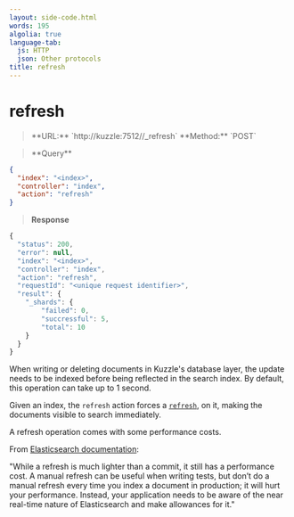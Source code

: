 ```yaml
---
layout: side-code.html
words: 195
algolia: true
language-tab:
  js: HTTP
  json: Other protocols
title: refresh
---
```


# refresh



<blockquote class="js">
<p>
**URL:** `http://kuzzle:7512/<index>/_refresh`  
**Method:** `POST`
</p>
</blockquote>


<blockquote class="json">
<p>
**Query**
</p>
</blockquote>


```json
{
  "index": "<index>",
  "controller": "index",
  "action": "refresh"
}
```

>**Response**

```javascript
{
  "status": 200,
  "error": null,
  "index": "<index>",
  "controller": "index",
  "action": "refresh",
  "requestId": "<unique request identifier>",
  "result": {
    "_shards": {
        "failed": 0,
        "succressful": 5,
        "total": 10
    }
  }
}
```

When writing or deleting documents in Kuzzle's database layer, the update needs to be indexed before being reflected
in the search index.
By default, this operation can take up to 1 second.

Given an index, the `refresh` action forces a
[`refresh`](https://www.elastic.co/guide/en/elasticsearch/guide/5.x/near-real-time.html#refresh-api),
on it, making the documents visible to search immediately.

<aside class="left warning">
  <p>
    A refresh operation comes with some performance costs.<br>
  </p>
  <p>
    From <a href="https://www.elastic.co/guide/en/elasticsearch/guide/5.x/near-real-time.html#refresh-api">
    Elasticsearch documentation</a>:
    <div class="quote">
      "While a refresh is much lighter than a commit, it still has a performance cost.
      A manual refresh can be useful when writing tests, but don’t do a manual refresh every time
      you index a document in production; it will hurt your performance. Instead, your application
      needs to be aware of the near real-time nature of Elasticsearch and make allowances for it."
    </div>
  </p>
</aside>
